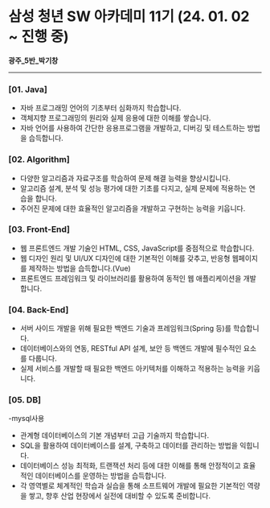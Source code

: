 # 삼성 청년 SW 아카데미 11기 (24. 01. 02 ~ 진행 중)

**광주_5반_박기창**

---

### [01. Java]
- 자바 프로그래밍 언어의 기초부터 심화까지 학습합니다.
- 객체지향 프로그래밍의 원리와 실제 응용에 대한 이해를 쌓습니다.
- 자바 언어를 사용하여 간단한 응용프로그램을 개발하고, 디버깅 및 테스트하는 방법을 습득합니다.
### [02. Algorithm]
- 다양한 알고리즘과 자료구조를 학습하여 문제 해결 능력을 향상시킵니다.
- 알고리즘 설계, 분석 및 성능 평가에 대한 기초를 다지고, 실제 문제에 적용하는 연습을 합니다.
- 주어진 문제에 대한 효율적인 알고리즘을 개발하고 구현하는 능력을 키웁니다.
### [03. Front-End]
- 웹 프론트엔드 개발 기술인 HTML, CSS, JavaScript를 중점적으로 학습합니다.
- 웹 디자인 원리 및 UI/UX 디자인에 대한 기본적인 이해를 갖추고, 반응형 웹페이지를 제작하는 방법을 습득합니다.(Vue)
- 프론트엔드 프레임워크 및 라이브러리를 활용하여 동적인 웹 애플리케이션을 개발합니다.
### [04. Back-End]
- 서버 사이드 개발을 위해 필요한 백엔드 기술과 프레임워크(Spring 등)를 학습합니다.
- 데이터베이스와의 연동, RESTful API 설계, 보안 등 백엔드 개발에 필수적인 요소를 다룹니다.
- 실제 서비스를 개발할 때 필요한 백엔드 아키텍처를 이해하고 적용하는 능력을 키웁니다.
### [05. DB]
-mysql사용
- 관계형 데이터베이스의 기본 개념부터 고급 기술까지 학습합니다.
- SQL을 활용하여 데이터베이스를 설계, 구축하고 데이터를 관리하는 방법을 익힙니다.
- 데이터베이스 성능 최적화, 트랜잭션 처리 등에 대한 이해를 통해 안정적이고 효율적인 데이터베이스를 운영하는 방법을 습득합니다.
- 각 영역별로 체계적인 학습과 실습을 통해 소프트웨어 개발에 필요한 기본적인 역량을 쌓고, 향후 산업 현장에서 실전에 대비할 수 있도록 준비합니다.
